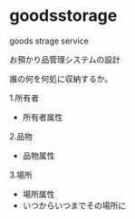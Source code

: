 # goodsstorage
goods strage service

お預かり品管理システムの設計

誰の何を何処に収納するか。

1.所有者
* 所有者属性

2.品物
* 品物属性

3.場所
* 場所属性
* いつからいつまでその場所に







